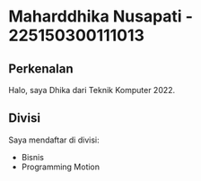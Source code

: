 # Maharddhika Nusapati - 225150300111013
## Perkenalan
Halo, saya Dhika dari Teknik Komputer 2022.
## Divisi
Saya mendaftar di divisi:
- Bisnis
- Programming Motion
